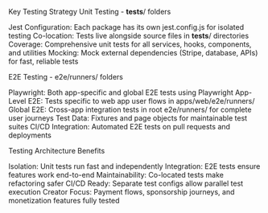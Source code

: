 Key Testing Strategy
Unit Testing - __tests__/ folders

Jest Configuration: Each package has its own jest.config.js for isolated testing
Co-location: Tests live alongside source files in __tests__/ directories
Coverage: Comprehensive unit tests for all services, hooks, components, and utilities
Mocking: Mock external dependencies (Stripe, database, APIs) for fast, reliable tests

E2E Testing - e2e/runners/ folders

Playwright: Both app-specific and global E2E tests using Playwright
App-Level E2E: Tests specific to web app user flows in apps/web/e2e/runners/
Global E2E: Cross-app integration tests in root e2e/runners/ for complete user journeys
Test Data: Fixtures and page objects for maintainable test suites
CI/CD Integration: Automated E2E tests on pull requests and deployments

Testing Architecture Benefits

Isolation: Unit tests run fast and independently
Integration: E2E tests ensure features work end-to-end
Maintainability: Co-located tests make refactoring safer
CI/CD Ready: Separate test configs allow parallel test execution
Creator Focus: Payment flows, sponsorship journeys, and monetization features fully tested